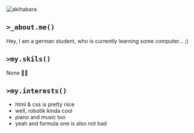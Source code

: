 ![akihabara](https://i.imgur.com/OVSRUaI.jpg)
## `>_about.me()`

Hey, I am a german student, who is currently learning some computer... ;)

## `>my.skils()`

None 🤷‍♂️

## `>my.interests()`

- html & css is pretty nice
- well, robotik kinda cool
- piano and music too
- yeah and formula one is also not bad
